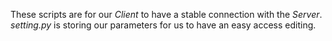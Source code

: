 These scripts are for our *Client* to have a stable connection with the *Server*. *setting.py* is storing our parameters for us to have an easy access editing.
